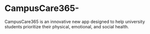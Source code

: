 # CampusCare365-
 CampusCare365 is  an innovative new app designed to help university students prioritize their physical, emotional, and social health.
